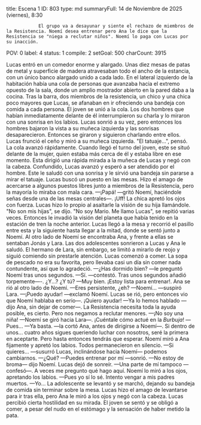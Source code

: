 title:          Escena 1
ID:             803
type:           md
summaryFull:    14 de Noviembre de 2025 (viernes), 8:30
                
                El grupo va a desayunar y siente el rechazo de miembros de la Resistencia. Noemí desea entrenar pero Ana le dice que la Resistencia se "niega a reclutar niños". Noemí lo paga con Lucas por su inacción.
POV:            0
label:          4
status:         1
compile:        2
setGoal:        500
charCount:      3915


Lucas entró en un comedor enorme y alargado. Unas diez mesas de patas de metal y superficie de madera atravesaban todo el ancho de la estancia, con un único banco alargado unido a cada lado. En el lateral izquierdo de la habitación había una cola de personas que avanzaba hacia el extremo opuesto de la sala, donde un amplio mostrador abierto en la pared daba a la cocina.
Tras la barra, dos miembros de la resistencia, un chico y una chica poco mayores que Lucas, se afanaban en ir ofreciendo una bandeja con comida a cada persona.
El joven se unió a la cola. Los dos hombres que habían inmediatamente delante de él interrumpieron su charla y lo miraron con una sonrisa en los labios. Lucas sonrió a su vez, pero entonces los hombres bajaron la vista a su muñeca izquierda y las sonrisas desaparecieron. Entonces se giraron y siguieron charlando entre ellos.
Lucas frunció el ceño y miró a su muñeca izquierda. "El tatuaje...", pensó.
La cola avanzó rápidamente. Cuando llegó el turno del joven, este se situó delante de la mujer, quien estaba más cerca de él y estaba libre en ese momento. Esta dirigió una rápida mirada a la muñeca de Lucas y negó con la cabeza.
Confundido, Lucas avanzó y esperó a ser atendido por el hombre. Este le saludó con una sonrisa y le sirvió una bandeja sin pararse a mirar el tatuaje.
Lucas buscó un puesto en las mesas. Hizo el amago de acercarse a algunos puestos libres junto a miembros de la Resistencia, pero la mayoría lo miraba con mala cara.
—¡Papá! —gritó Noemí, haciéndole señas desde una de las mesas centrales—. ¡Uff!
La chica apretó los ojos con fuerza. Lucas hizo lo propio al asaltarle la visión de su hija llamándole. "No son mis hijas", se dijo.
"No soy Mario. Me llamo Lucas", se repitió varias veces. Entonces le invadió la visión del planeta que había tenido en la estación de tren la noche anterior.
Lucas llegó a la mesa y recorrió el pasillo entre esta y la siguiente hasta llegar a la mitad, donde se sentó junto a Noemí. Al otro lado de Noemí se encontraba Ana, y frente a ellas se sentaban Jonás y Lara. Las dos adolescentes sonrieron a Lucas y Ana le saludó. El hermano de Lara, sin embargo, se limitó a mirarlo de reojo y siguió comiendo sin prestarle atención.
Lucas comenzó a comer. La sopa de pescado no era su favorita, pero llevaba casi un día sin comer nada contundente, así que lo agradeció.
—¿Has dormido bien? —le preguntó Noemí tras unos segundos.
—Sí. —contestó. Tras unos segundos añadió torpemente—-. ¿Y...? ¿Y tú?
—Muy bien. ¡Estoy lista para entrenar!.
Ana se rió al otro lado de Noemí.
—Eres persistente, ¿eh?
—Noemí... —suspiró Lara.
—¡Puedo ayudar! —exclamó Noemí. Lucas se rió, pero entonces vio que Noemí hablaba en serio—. ¡Quiero ayudar!
—Ya lo hemos hablado —dijo Ana, sin dejar de comer—. La Resistencia necesita toda la ayuda posible, es cierto. Pero nos negamos a reclutar menores.
—¡No soy una niña! —Noemí se giró hacia Lara—. ¡Cuéntale cómo actué en la *Burbuja*!
—Pues...
—Ya basta. —la cortó Ana, antes de dirigirse a Noemí—. Si dentro de unos... cuatro años sigues queriendo luchar con nosotros, seré la primera en aceptarte. Pero hasta entonces tendrás que esperar.
Noemí miró a Ana fijamente y apretó los labios. Todos permanecieron en silencio.
—Si quieres... —susurró Lucas, inclinándose hacia Noemí— podemos cambiarnos.
—¿Qué?
—Puedes entrenar por mí —sonrió.
—No estoy de broma— dijo Noemí.
Lucas dejó de sonreír.
—Una parte de mí tampoco —confesó—. A veces me pregunto qué hago aquí.
Noemí lo miró a los ojos, apretando los labios.
—Pues yo sí lo sé. Intento vengar a mis padres muertos.
—Yo...
La adolescente se levantó y se marchó, dejando su bandeja de comida sin terminar sobre la mesa.
Lucas hizo el amago de levantarse para ir tras ella, pero Ana le miró a los ojos y negó con la cabeza. Lucas percibió cierta hostilidad en su mirada.
El joven se sentó y se obligó a comer, a pesar del nudo en el estómago y la sensación de haber metido la pata.